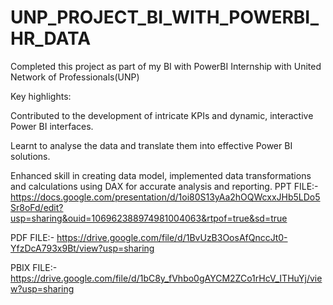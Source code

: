 # UNP_PROJECT_BI_WITH_POWERBI_HR_DATA

Completed this project as part of my BI with PowerBI Internship with United Network of Professionals(UNP)

Key highlights:

Contributed to the development of intricate KPIs and dynamic, interactive Power BI interfaces.

Learnt to analyse the data and translate them into effective Power BI solutions.

Enhanced skill in creating data model, implemented data transformations and calculations using DAX for accurate analysis and reporting.
PPT FILE:-
https://docs.google.com/presentation/d/1oi80S13yAa2hOQWcxxJHb5LDo5Sr8oFd/edit?usp=sharing&ouid=106962388974981004063&rtpof=true&sd=true

PDF FILE:-
https://drive.google.com/file/d/1BvUzB3OosAfQnccJt0-YfzDcA793x9Bt/view?usp=sharing

PBIX FILE:-
https://drive.google.com/file/d/1bC8y_fVhbo0gAYCM2ZCo1rHcV_ITHuYj/view?usp=sharing
